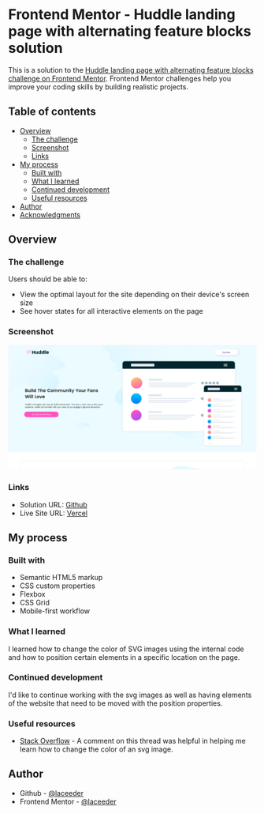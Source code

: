 # Frontend Mentor - Huddle landing page with alternating feature blocks solution

This is a solution to the [Huddle landing page with alternating feature blocks challenge on Frontend Mentor](https://www.frontendmentor.io/challenges/huddle-landing-page-with-alternating-feature-blocks-5ca5f5981e82137ec91a5100). Frontend Mentor challenges help you improve your coding skills by building realistic projects. 

## Table of contents

- [Overview](#overview)
  - [The challenge](#the-challenge)
  - [Screenshot](#screenshot)
  - [Links](#links)
- [My process](#my-process)
  - [Built with](#built-with)
  - [What I learned](#what-i-learned)
  - [Continued development](#continued-development)
  - [Useful resources](#useful-resources)
- [Author](#author)
- [Acknowledgments](#acknowledgments)

## Overview

### The challenge

Users should be able to:

- View the optimal layout for the site depending on their device's screen size
- See hover states for all interactive elements on the page

### Screenshot

![](./screenshot.png)

### Links

- Solution URL: [Github](https://github.com/laceeder/hubble-page-alternating-feature-blocks)
- Live Site URL: [Vercel](https://hubble-page-alternating-feature-blocks.vercel.app/)

## My process

### Built with

- Semantic HTML5 markup
- CSS custom properties
- Flexbox
- CSS Grid
- Mobile-first workflow

### What I learned

I learned how to change the color of SVG images using the internal code and how to position certain elements in a specific location on the page.

### Continued development

I'd like to continue working with the svg images as well as having elements of the website that need to be moved with the position properties.

### Useful resources

- [Stack Overflow](https://stackoverflow.com/questions/22252472/how-to-change-the-color-of-an-svg-element/53336754#53336754) - A comment on this thread was helpful in helping me learn how to change the color of an svg image.

## Author

- Github - [@laceeder](https://www.github.com/laceeder)
- Frontend Mentor - [@laceeder](https://www.frontendmentor.io/profile/laceeder)